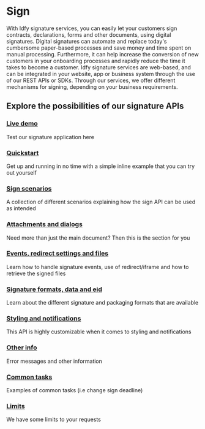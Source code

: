# Sign

With Idfy signature services, you can easily let your customers sign contracts, declarations, forms and other documents, using digital signatures. Digital signatures can automate and replace today's cumbersome paper-based processes and save money and time spent on manual processing. Furthermore, it can help increase the conversion of new customers in your onboarding processes and rapidly reduce the time it takes to become a customer. Idfy signature services are web-based, and can be integrated in your website, app or business system through the use of our REST APIs or SDKs. Through our services, we offer different mechanisms for signing, depending on your business requirements.

## Explore the possibilities of our signature APIs

### [Live demo](live-demo.md)

Test our signature application here

### [Quickstart ](quickstart.md)

Get up and running in no time with a simple inline example that you can try out yourself

### [Sign scenarios](sign-scenarios/)

A collection of different scenarios explaining how the sign API can be used as intended

### [Attachments and dialogs](attachments-and-dialogs/)

Need more than just the main document? Then this is the section for you

### [Events, redirect settings and files](events-redirect-settings-and-files/)

Learn how to handle signature events, use of redirect/iframe and how to retrieve the signed files

### [Signature formats, data and eid](signature-formats-data-and-eid/)

Learn about the different signature and packaging formats that are available

### [Styling and notifications](styling-and-notifications/)

This API is highly customizable when it comes to styling and notifications

### [Other info](/api-endpoints/sign/other-information/README.md)

Error messages and other information

### [Common tasks](common-tasks/)

Examples of common tasks \(i.e change sign deadline\)

### [Limits](https://github.com/idfy-io/docs/tree/50b77c8e22a7c475e13087d91d31f1fdd268c74d/sign/limits.md)

We have some limits to your requests

